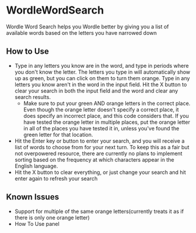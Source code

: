 # WordleWordSearch
 Wordle Word Search helps you Wordle better by giving you a list of available words based on the letters you have narrowed down
## How to Use
* Type in any letters you know are in the word, and type in periods where you don't know the letter. The letters you type in will automatically show up as green, but you can click on them to turn them orange. Type in any letters you know aren't in the word in the input field. Hit the X button to clear your search in both the input field and the word and clear any search results.
  * Make sure to put your green AND orange letters in the correct place. Even though the orange letter doesn't specify a correct place, it does specify an incorrect place, and this code considers that. If you have tested the orange letter in multiple places, put the orange letter in all of the places you have tested it in, unless you've found the green letter for that location.
* Hit the Enter key or button to enter your search, and you will receive a list of words to choose from for your next turn. To keep this as a fair but not overpowered resource, there are currently no plans to implement sorting based on the frequency at which characters appear in the English language.
* Hit the X button to clear everything, or just change your search and hit enter again to refresh your search
## Known Issues
* Support for multiple of the same orange letters(currently treats it as if there is only one orange letter)
* How To Use panel
